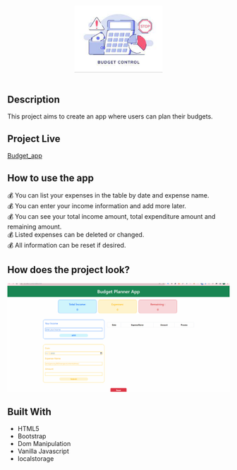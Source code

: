 <div align="center" >
 <img src='./img/budget.jpg'width='200px' ></div>
  <br>
  
  
## Description
This project aims to create an app where users can plan their budgets.

## Project Live
[Budget_app]()

## How to use the app
💰 You can list your expenses in the table by date and expense name.<br>
💰 You can enter your income information and add more later.<br>
💰 You can see your total income amount, total expenditure amount and remaining amount.<br>
💰 Listed expenses can be deleted or changed.<br>
💰 All information can be reset if desired.<br>

## How does the project look?
![Budget_app](./img/budget.gif)

## Built With
- HTML5
- Bootstrap
- Dom Manipulation
- Vanilla Javascript
- localstorage
